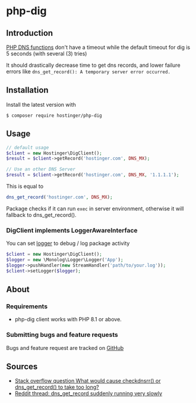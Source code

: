 # php-dig
## Introduction

[PHP DNS functions](http://php.net/manual/en/ref.network.php) don't have a timeout while the default timeout for dig is 5 seconds (with several (3) tries) 

It should drastically decrease time to get dns records, and lower failure errors like `dns_get_record(): A temporary server error occurred.`

## Installation
Install the latest version with

```console
$ composer require hostinger/php-dig
```

## Usage

```php
// default usage
$client = new Hostinger\DigClient();
$result = $client->getRecord('hostinger.com', DNS_MX);

// Use an other DNS Server
$result = $client->getRecord('hostinger.com', DNS_MX, '1.1.1.1');
```

This is equal to 
```php
dns_get_record('hostinger.com', DNS_MX);
```

Package checks if it can run `exec` in server environment, otherwise it will fallback to dns_get_record().

### DigClient implements LoggerAwareInterface
You can set [logger](https://github.com/Seldaek/monolog/) to debug / log package activity
```php
$client = new Hostinger\DigClient();
$logger = new \Monolog\Logger\Logger('App');
$logger->pushHandler(new StreamHandler('path/to/your.log'));
$client->setLogger($logger);
```

## About

### Requirements

- php-dig client works with PHP 8.1 or above.

### Submitting bugs and feature requests

Bugs and feature request are tracked on [GitHub](https://github.com/emdeekey/php-dig/issues)


## Sources
- [Stack overflow question What would cause checkdnsrr() or dns_get_record() to take too long?](http://stackoverflow.com/questions/14065946/what-would-cause-checkdnsrr-or-dns-get-record-to-take-too-long)
- [Reddit thread: dns_get_record suddenly running very slowly](https://www.reddit.com/r/PHP/comments/2k3ns7/dns_get_record_suddenly_running_very_slowly/)